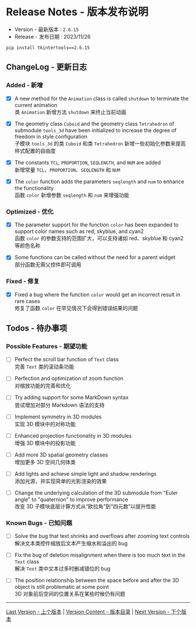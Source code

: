 Release Notes - 版本发布说明
===========================

* Version - 最新版本 : `2.6.15`
* Release - 发布日期 : 2023/11/26

```
pip install tkintertools==2.6.15
```

</details>

ChangeLog - 更新日志
-------------------

### Added - 新增

- [X] A new method for the `Animation` class is called `shutdown` to terminate the current animation  
类 `Animation` 新增方法 `shutdown` 来终止当前动画

- [X] The geometry class `Cuboid` and the geometry class `Tetrahedron` of submodule `tools_3d` have been initialized to increase the degree of freedom in style configuration  
子模块 `tools_3d` 的类 `Cuboid` 和类 `Tetrahedron` 新增一些初始化参数来提高样式配置的自由度

- [X] The constants `TCL`, `PROPORTION`, `SEQLENGTH`, and `NUM` are added  
新增常量 `TCL`、`PROPORTION`、`SEQLENGTH` 和 `NUM`

- [X] The `color` function adds the parameters `seqlength` and `num` to enhance the functionality  
函数 `color` 新增参数 `seqlength` 和 `num` 来增强功能

### Optimized - 优化

- [X] The parameter support for the function `color` has been expanded to support color names such as red, skyblue, and cyan2  
函数 `color` 的参数支持的范围扩大，可以支持诸如 red、skyblue 和 cyan2 等颜色名称

- [X] Some functions can be called without the need for a parent widget  
部分函数无需父控件即可调用

### Fixed - 修复

- [X] Fixed a bug where the function `color` would get an incorrect result in rare cases  
修复了函数 `color` 在罕见情况下会得到错误结果的问题

Todos - 待办事项
---------------

### Possible Features - 期望功能

- [ ] Perfect the scroll bar function of `Text` class  
完善 `Text` 类的滚动条功能

- [ ] Perfection and optimization of zoom function  
对缩放功能的完善和优化

- [ ] Try adding support for some MarkDown syntax  
尝试增加对部分 Markdown 语法的支持

- [ ] Implement symmetry in 3D modules  
实现 3D 模块中的对称功能

- [ ] Enhanced projection functionality in 3D modules  
增强 3D 模块中的投影功能

- [ ] Add more 3D spatial geometry classes  
增加更多 3D 空间几何体类

-  [ ] Add lights and achieve simple light and shadow renderings  
添加光源，并实现简单的光影渲染的效果

- [ ] Change the underlying calculation of the 3D submodule from "Euler angle" to "quaternion" to improve performance  
改变 3D 子模块底层计算方式从“欧拉角”到“四元数”以提升性能

### Known Bugs - 已知问题

- [ ] Solve the bug that text shrinks and overflows after zooming text controls  
解决文本类控件缩放后文本产生缩水和溢出的 bug

- [ ] Fix the bug of deletion misalignment when there is too much text in the `Text` class  
解决 `Text` 类中文本过多时删减错位的 bug

- [ ] The position relationship between the space before and after the 3D object is still problematic at some point  
3D 对象前后空间的位置关系在某些时候仍有问题

---
[Last Version - 上个版本](../2.6.14/News.md) | [Version Content - 版本目录](../README.md) | [Next Version - 下个版本](../3.0.0/News.md)
